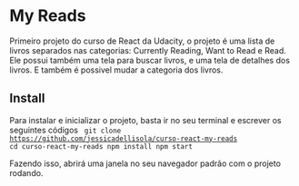 # My Reads

Primeiro projeto do curso de React da Udacity, o projeto é uma lista de livros separados nas categorias:  Currently Reading, Want to Read e Read. Ele possui também uma tela para buscar livros, e uma tela de detalhes dos livros. E também é possivel mudar a categoria dos livros.

## Install

Para instalar e inicializar o projeto, basta ir no seu terminal e escrever os seguintes códigos
<code>
    git clone https://github.com/jessicadellisola/curso-react-my-reads
    cd curso-react-my-reads
    npm install
    npm start
</code>

Fazendo isso, abrirá uma janela no seu navegador padrão com o projeto rodando.
